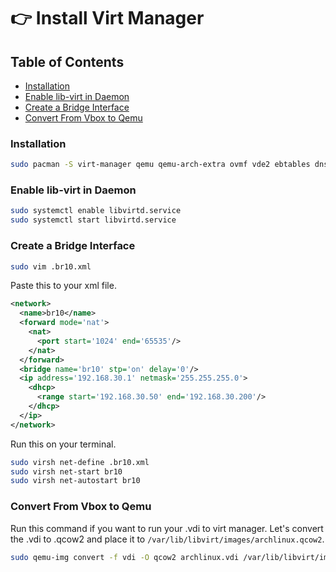 # :point_right: Install Virt Manager

## Table of Contents
- [Installation](#installation)
- [Enable lib-virt in Daemon](#daemon)
- [Create a Bridge Interface](#bridge)
- [Convert From Vbox to Qemu](#convert)

### Installation <a id='installation'></a>

``` sh
sudo pacman -S virt-manager qemu qemu-arch-extra ovmf vde2 ebtables dnsmasq bridge-utils openbsd-netcat
```

### Enable lib-virt in Daemon <a id='daemon'></a>

``` sh
sudo systemctl enable libvirtd.service
sudo systemctl start libvirtd.service
```

### Create a Bridge Interface <a id='bridge'></a>

``` sh
sudo vim .br10.xml
```

Paste this to your xml file.

``` xml
<network>
  <name>br10</name>
  <forward mode='nat'>
    <nat>
      <port start='1024' end='65535'/>
    </nat>
  </forward>
  <bridge name='br10' stp='on' delay='0'/>
  <ip address='192.168.30.1' netmask='255.255.255.0'>
    <dhcp>
      <range start='192.168.30.50' end='192.168.30.200'/>
    </dhcp>
  </ip>
</network>
```

Run this on your terminal.

``` sh
sudo virsh net-define .br10.xml
sudo virsh net-start br10
sudo virsh net-autostart br10
```

### Convert From Vbox to Qemu <a id='convert'></a>

Run this command if you want to run your .vdi to virt manager. Let's convert the .vdi to .qcow2 and place it to `/var/lib/libvirt/images/archlinux.qcow2`.

``` sh
sudo qemu-img convert -f vdi -O qcow2 archlinux.vdi /var/lib/libvirt/images/archlinux.qcow2
```
